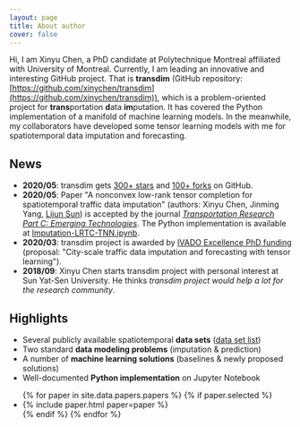 ```yaml
---
layout: page
title: About author
cover: false
---
```


Hi, I am Xinyu Chen, a PhD candidate at Polytechnique Montreal affiliated with University of Montreal. Currently, I am leading an innovative and interesting GitHub project. That is **transdim** (GitHub repository: [https://github.com/xinychen/transdim](https://github.com/xinychen/transdim)), which is a problem-oriented project for **trans**portation **d**ata **im**putation. It has covered the Python implementation of a manifold of machine learning models. In the meanwhile, my collaborators have developed some tensor learning models with me for spatiotemporal data imputation and forecasting.


## News
* **2020/05**: transdim gets [300+ stars](https://github.com/xinychen/transdim/stargazers) and [100+ forks](https://github.com/xinychen/transdim/network/members) on GitHub.
* **2020/05**: Paper "A nonconvex low-rank tensor completion for spatiotemporal traffic data imputation" (authors: Xinyu Chen, Jinming Yang, [Lijun Sun](https://lijunsun.github.io/)) is accepted by the journal [*Transportation Research Part C: Emerging Technologies*](https://www.journals.elsevier.com/transportation-research-part-c-emerging-technologies/). The Python implementation is available at [Imputation-LRTC-TNN.ipynb](https://nbviewer.jupyter.org/github/xinychen/transdim/blob/master/experiments/Imputation-LRTC-TNN.ipynb).
* **2020/03**: transdim project is awarded by [IVADO Excellence PhD funding](https://ivado.ca/en/ivado-scholarships/excellence-scholarships-phd/) (proposal: "City-scale traffic data imputation and forecasting with tensor learning").
* **2018/09**: Xinyu Chen starts transdim project with personal interest at Sun Yat-Sen University. He thinks *transdim project would help a lot for the research community*.

## Highlights

- Several publicly available spatiotemporal **data sets** ([data set list](https://github.com/xinychen/transdim/tree/master/datasets))
- Two standard **data modeling problems** (imputation & prediction)
- A number of **machine learning solutions** (baselines & newly proposed solutions)
- Well-documented **Python implementation** on Jupyter Notebook


<ul>
{% for paper in site.data.papers.papers %}
  {% if paper.selected %}
  <li>
  {% include paper.html paper=paper %}
  </li>
  {% endif %}
{% endfor %}
</ul>

